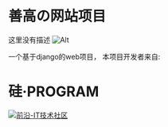 # 善高の网站项目
这里没有描述
![Alt](https://repobeats.axiom.co/api/embed/a6af6ea7a0b1ad35d95d48b1d3a576e242e2ca46.svg "Repobeats analytics image")

一个基于django的web项目，
本项目开发者来自:

# 硅·PROGRAM
[![前沿-IT技术社区](https://www.qyai.net/static/img/logo9.png)](https://www.qyai.net)
